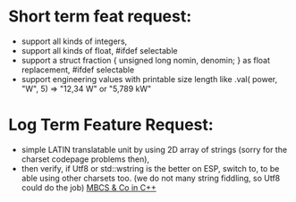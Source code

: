 # Short term feat request:

- support all kinds of integers,
- support all kinds of float, #ifdef selectable
- support a struct fraction { unsigned long nomin, denomin; } as float replacement, #ifdef selectable
- support engineering values with printable size length like .val( power, "W", 5) => "12,34 W" or "5,789 kW"


# Log Term Feature Request:

- simple LATIN translatable unit by using 2D array of strings (sorry for the charset codepage problems then),
- then verify, if Utf8 or std::wstring is the better on ESP, switch to, to be able using other charsets too. (we do not many string fiddling, so Utf8 could do the job)
  [MBCS & Co in C++](https://en.cppreference.com/w/cpp/string/multibyte)
